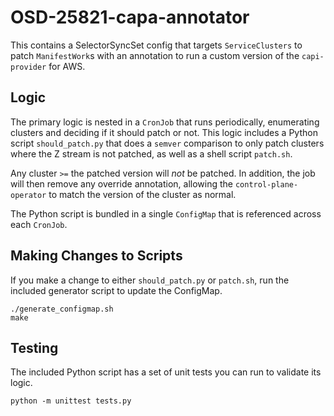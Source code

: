 # OSD-25821-capa-annotator

This contains a SelectorSyncSet config that targets `ServiceClusters` to patch `ManifestWork`s with an annotation
to run a custom version of the `capi-provider` for AWS.

## Logic

The primary logic is nested in a `CronJob` that runs periodically, enumerating clusters and deciding
if it should patch or not. This logic includes a Python script `should_patch.py` that does a `semver` comparison
to only patch clusters where the Z stream is not patched, as well as a shell script `patch.sh`.

Any cluster `>=` the patched version will _not_ be patched. In addition, the job will then remove any override annotation,
allowing the `control-plane-operator` to match the version of the cluster as normal.

The Python script is bundled in a single `ConfigMap` that is referenced across each `CronJob`.

## Making Changes to Scripts

If you make a change to either `should_patch.py` or `patch.sh`, run the included generator script to update the ConfigMap.

    ./generate_configmap.sh
    make

## Testing

The included Python script has a set of unit tests you can run to validate its logic.

``
python -m unittest tests.py
``
